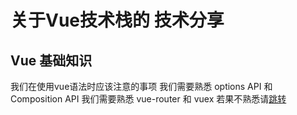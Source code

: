 # 关于Vue技术栈的 技术分享

## Vue 基础知识

我们在使用vue语法时应该注意的事项
我们需要熟悉 options API 和 Composition API
我们需要熟悉 vue-router 和 vuex 若果不熟悉请[跳转](https://cn.vuejs.org/)